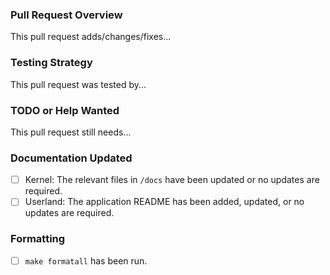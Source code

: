 ### Pull Request Overview

This pull request adds/changes/fixes...


### Testing Strategy

This pull request was tested by...


### TODO or Help Wanted

This pull request still needs...


### Documentation Updated

- [ ] Kernel: The relevant files in `/docs` have been updated or no updates are required.
- [ ] Userland: The application README has been added, updated, or no updates are required.

### Formatting

- [ ] `make formatall` has been run.
